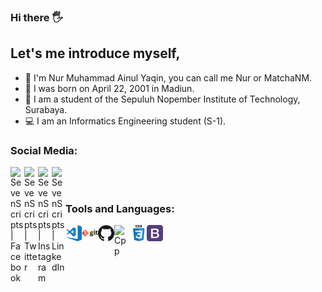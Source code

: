 ### Hi there 🖐
## Let's me introduce myself,

- 👦 I'm Nur Muhammad Ainul Yaqin, you can call me Nur or MatchaNM.
- 📅 I was born on April 22, 2001 in Madiun.
- 🏦 I am a student of the Sepuluh Nopember Institute of Technology, Surabaya.
- 💻 I am an Informatics Engineering student (S-1).


### Social Media:
[<img align="left" alt="SevenScripts | Facebook" width="22px" src="https://raw.githubusercontent.com/FortAwesome/Font-Awesome/master/svgs/brands/facebook.svg" />][facebook]
[<img align="left" alt="SevenScripts | Twitter" width="22px" src="https://cdn.jsdelivr.net/npm/simple-icons@v3/icons/twitter.svg" />][twitter]
[<img align="left" alt="SevenScripts | Instagram" width="22px" src="https://cdn.jsdelivr.net/npm/simple-icons@v3/icons/instagram.svg" />][instagram]
[<img align="left" alt="SevenScripts | LinkedIn" width="22px" src="https://cdn.jsdelivr.net/npm/simple-icons@v3/icons/linkedin.svg" />][linkedin]

<br/> <br/>

### Tools and Languages:
<img align="left" alt="Visual Studio Code" width="26px" src="https://raw.githubusercontent.com/github/explore/80688e429a7d4ef2fca1e82350fe8e3517d3494d/topics/visual-studio-code/visual-studio-code.png" />
<img align="left" alt="Git" width="26px" src="https://raw.githubusercontent.com/github/explore/80688e429a7d4ef2fca1e82350fe8e3517d3494d/topics/git/git.png" />
<img align="left" alt="GitHub" width="26px" src="https://raw.githubusercontent.com/github/explore/78df643247d429f6cc873026c0622819ad797942/topics/github/github.png" />
<img align="left" alt="Cpp" width="26px" src="https://raw.githubusercontent.com/isocpp/logos/master/cpp_logo.svg" />
<img align="left" alt="Css" width="26px" src="https://raw.githubusercontent.com/github/explore/80688e429a7d4ef2fca1e82350fe8e3517d3494d/topics/css/css.png">
<img align="left" alt="Bootstrap" width="26px" src="https://raw.githubusercontent.com/github/explore/80688e429a7d4ef2fca1e82350fe8e3517d3494d/topics/bootstrap/bootstrap.png">



[facebook]: https://www.facebook.com/mastahnurmuhammad2001/
[twitter]: https://twitter.com/masnurrm
[instagram]: https://www.instagram.com/masnurrm/
[linkedin]: https://www.linkedin.com/in/nur-muhammad-151b40112/


